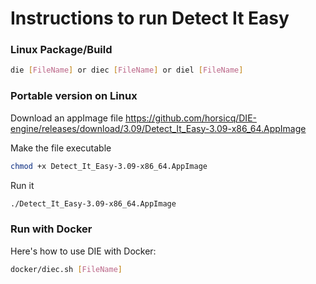 # Instructions to run Detect It Easy

### Linux Package/Build

```bash
die [FileName] or diec [FileName] or diel [FileName]
```

### Portable version on Linux

Download an appImage file https://github.com/horsicq/DIE-engine/releases/download/3.09/Detect_It_Easy-3.09-x86_64.AppImage

Make the file executable

```bash
chmod +x Detect_It_Easy-3.09-x86_64.AppImage
```

Run it

```bash
./Detect_It_Easy-3.09-x86_64.AppImage
```

### Run with Docker

Here's how to use DIE with Docker:

```bash
docker/diec.sh [FileName]
```